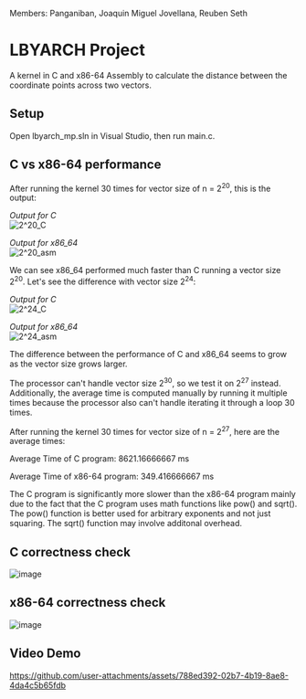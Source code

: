 Members: Panganiban, Joaquin Miguel
         Jovellana, Reuben Seth
         
# LBYARCH Project

A kernel in C and x86-64 Assembly to calculate the distance between the coordinate points across two vectors.

## Setup
Open lbyarch_mp.sln in Visual Studio, then run main.c.



## C vs x86-64 performance
After running the kernel 30 times for vector size of n = 2<sup>20</sup>, this is the output:

*Output for C* <br/>
![2^20_C](https://github.com/user-attachments/assets/98cd3a9c-b205-4b6f-8fa9-989158f0beea) <br/>

*Output for x86_64* <br/>
![2^20_asm](https://github.com/user-attachments/assets/a2f1ceb3-ef5c-4695-ad56-af33ca8b75a0)


We can see x86_64 performed much faster than C running a vector size 2<sup>20</sup>. Let's see the difference with vector size 2<sup>24</sup>:

*Output for C* <br/>
![2^24_C](https://github.com/user-attachments/assets/c9fff954-b22a-4ebc-be85-40cdd855023f) <br/>

*Output for x86_64* <br/>
![2^24_asm](https://github.com/user-attachments/assets/aec1e06d-584c-4fad-89a6-3ef0c0c3c692)


The difference between the performance of C and x86_64 seems to grow as the vector size grows larger. 

The processor can't handle vector size 2<sup>30</sup>, so we test it on 2<sup>27</sup> instead. Additionally, the average time is computed manually by running it multiple times because the processor also can't handle iterating it through a loop 30 times.

After running the kernel 30 times for vector size of n = 2<sup>27</sup>, here are the average times:

Average Time of C program: 8621.16666667 ms

Average Time of x86-64 program: 349.416666667 ms

The C program is significantly more slower than the x86-64 program mainly due to the fact that the C program uses math functions like pow() and sqrt(). The pow() function is better used for arbitrary exponents and not just squaring. The sqrt() function may involve additonal overhead.


## C correctness check
![image](https://github.com/user-attachments/assets/a7700fb0-11e6-4292-a5ee-e14cc8135d66)
## x86-64 correctness check
![image](https://github.com/user-attachments/assets/54c00cea-bbc5-4e1d-bd11-97b9e55efb05)

## Video Demo


https://github.com/user-attachments/assets/788ed392-02b7-4b19-8ae8-4da4c5b65fdb



